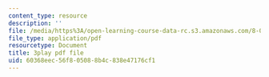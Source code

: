 ```yaml
---
content_type: resource
description: ''
file: /media/https%3A/open-learning-course-data-rc.s3.amazonaws.com/8-01sc-classical-mechanics-fall-2016/60368eec56f805088b4c838e47176cf1_WxkwkGEVu-E.pdf
file_type: application/pdf
resourcetype: Document
title: 3play pdf file
uid: 60368eec-56f8-0508-8b4c-838e47176cf1
---
```

